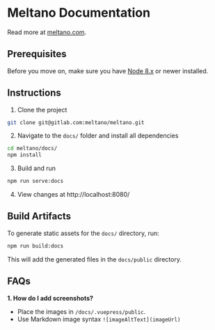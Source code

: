 # Meltano Documentation

Read more at [meltano.com](https://www.meltano.com).

## Prerequisites

Before you move on, make sure you have [Node 8.x]((https://nodejs.org/)) or newer installed.

## Instructions

1. Clone the project
```bash
git clone git@gitlab.com:meltano/meltano.git
```
2. Navigate to the `docs/` folder and install all dependencies

```bash
cd meltano/docs/
npm install
```
3. Build and run
```bash
npm run serve:docs
```
4. View changes at http://localhost:8080/

## Build Artifacts

To generate static assets for the `docs/` directory, run:
```bash
npm run build:docs
```
This will add the generated files in the `docs/public` directory.

## FAQs

**1. How do I add screenshots?**

- Place the images in `/docs/.vuepress/public`.
- Use Markdown image syntax `![imageAltText](imageUrl)`
